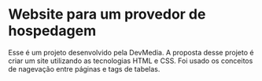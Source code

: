 # Website para um provedor de hospedagem
Esse é um projeto desenvolvido pela DevMedia. A proposta desse projeto é criar um site utilizando as tecnologias HTML e CSS. Foi usado os conceitos de nagevação entre páginas e tags de tabelas.
